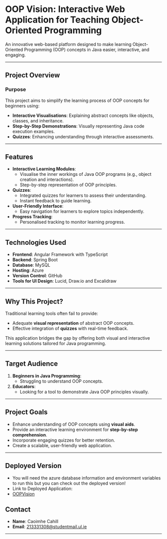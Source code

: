 # **OOP Vision: Interactive Web Application for Teaching Object-Oriented Programming**

An innovative web-based platform designed to make learning Object-Oriented Programming (OOP) concepts in Java easier, interactive, and engaging.

---

## **Project Overview**

### **Purpose**
This project aims to simplify the learning process of OOP concepts for beginners using:
- **Interactive Visualisations**: Explaining abstract concepts like objects, classes, and inheritance.
- **Step-by-Step Demonstrations**: Visually representing Java code execution examples.
- **Quizzes**: Enhancing understanding through interactive assessments.

---

## **Features**

- **Interactive Learning Modules**:
  - Visualise the inner workings of Java OOP programs (e.g., object creation and interactions).
  - Step-by-step representation of OOP principles.
- **Quizzes**:
  - Integrated quizzes for learners to assess their understanding.
  - Instant feedback to guide learning.
- **User-Friendly Interface**:
  - Easy navigation for learners to explore topics independently.
- **Progress Tracking**:
  - Personalised tracking to monitor learning progress.

---

## **Technologies Used**

- **Frontend**: Angular Framework with TypeScript
- **Backend**: Spring Boot
- **Database**: MySQL
- **Hosting**: Azure
- **Version Control**: GitHub
- **Tools for UI Design**: Lucid, Draw.io and Excalidraw

---

## **Why This Project?**

Traditional learning tools often fail to provide:
- Adequate **visual representation** of abstract OOP concepts.
- Effective integration of **quizzes** with real-time feedback.

This application bridges the gap by offering both visual and interactive learning solutions tailored for Java programming.

---

## **Target Audience**

1. **Beginners in Java Programming**:
   - Struggling to understand OOP concepts.
2. **Educators**:
   - Looking for a tool to demonstrate Java OOP principles visually.

---

## **Project Goals**

- Enhance understanding of OOP concepts using **visual aids**.
- Provide an interactive learning environment for **step-by-step comprehension**.
- Incorporate engaging quizzes for better retention.
- Create a scalable, user-friendly web application.

---

## **Deployed Version**

- You will need the azure database information and environment variables to run this but you can check out the deployed version! 
- Link to Deployed Application:
- [OOPVision](https://orange-water-01553bd1e.5.azurestaticapps.net/)

## **Contact**

- **Name**: Caoimhe Cahill  
- **Email**: 213331308@studentmail.ul.ie  

---
